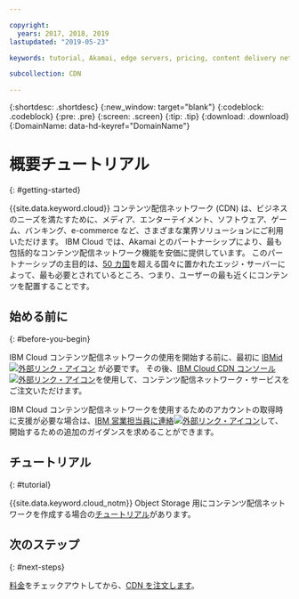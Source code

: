 ```yaml
---

copyright:
  years: 2017, 2018, 2019
lastupdated: "2019-05-23"

keywords: tutorial, Akamai, edge servers, pricing, content delivery network, comprehensive, account

subcollection: CDN

---
```


{:shortdesc: .shortdesc}
{:new_window: target="blank"}
{:codeblock: .codeblock}
{:pre: .pre}
{:screen: .screen}
{:tip: .tip}
{:download: .download}
{:DomainName: data-hd-keyref="DomainName"}

# 概要チュートリアル
{: #getting-started}

{{site.data.keyword.cloud}} コンテンツ配信ネットワーク (CDN) は、ビジネスのニーズを満たすために、メディア、エンターテイメント、ソフトウェア、ゲーム、バンキング、e-commerce など、さまざまな業界ソリューションにご利用いただけます。 IBM Cloud では、Akamai とのパートナーシップにより、最も包括的なコンテンツ配信ネットワーク機能を安価に提供しています。 このパートナーシップの主目的は、[50 カ国](/docs/infrastructure/CDN?topic=CDN-list-of-edge-servers#list-of-edge-servers)を超える国々に置かれたエッジ・サーバーによって、最も必要とされているところ、つまり、ユーザーの最も近くにコンテンツを配置することです。

## 始める前に
{: #before-you-begin}

IBM Cloud コンテンツ配信ネットワークの使用を開始する前に、最初に [IBMid ![外部リンク・アイコン](../../icons/launch-glyph.svg "外部リンク・アイコン")](https://www.ibm.com/account/us-en/signup/register.html) が必要です。 その後、[IBM Cloud CDN コンソール![外部リンク・アイコン](../../icons/launch-glyph.svg "外部リンク・アイコン")](https://cloud.ibm.com/catalog/infrastructure/cdn-powered-by-akamai)を使用して、コンテンツ配信ネットワーク・サービスをご注文いただけます。

IBM Cloud コンテンツ配信ネットワークを使用するためのアカウントの取得時に支援が必要な場合は、[IBM 営業担当員に連絡![外部リンク・アイコン](../../icons/launch-glyph.svg "外部リンク・アイコン")](https://www.ibm.com/cloud-computing/bluemix/contact-us)して、開始するための追加のガイダンスを求めることができます。

## チュートリアル
{: #tutorial}

{{site.data.keyword.cloud_notm}} Object Storage 用にコンテンツ配信ネットワークを作成する場合の[チュートリアル](/docs/tutorials?topic=solution-tutorials-static-files-cdn)があります。

## 次のステップ
{: #next-steps}

[料金](/docs/infrastructure/CDN?topic=CDN-pricing#pricing)をチェックアウトしてから、[CDN を注文します](/docs/infrastructure/CDN?topic=CDN-order-a-cdn)。

